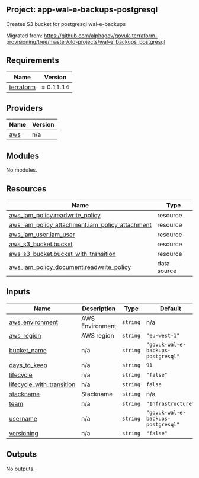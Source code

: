## Project: app-wal-e-backups-postgresql

Creates S3 bucket for postgresql wal-e-backups

Migrated from:
https://github.com/alphagov/govuk-terraform-provisioning/tree/master/old-projects/wal-e_backups_postgresql

## Requirements

| Name | Version |
|------|---------|
| <a name="requirement_terraform"></a> [terraform](#requirement\_terraform) | = 0.11.14 |

## Providers

| Name | Version |
|------|---------|
| <a name="provider_aws"></a> [aws](#provider\_aws) | n/a |

## Modules

No modules.

## Resources

| Name | Type |
|------|------|
| [aws_iam_policy.readwrite_policy](https://registry.terraform.io/providers/hashicorp/aws/latest/docs/resources/iam_policy) | resource |
| [aws_iam_policy_attachment.iam_policy_attachment](https://registry.terraform.io/providers/hashicorp/aws/latest/docs/resources/iam_policy_attachment) | resource |
| [aws_iam_user.iam_user](https://registry.terraform.io/providers/hashicorp/aws/latest/docs/resources/iam_user) | resource |
| [aws_s3_bucket.bucket](https://registry.terraform.io/providers/hashicorp/aws/latest/docs/resources/s3_bucket) | resource |
| [aws_s3_bucket.bucket_with_transition](https://registry.terraform.io/providers/hashicorp/aws/latest/docs/resources/s3_bucket) | resource |
| [aws_iam_policy_document.readwrite_policy](https://registry.terraform.io/providers/hashicorp/aws/latest/docs/data-sources/iam_policy_document) | data source |

## Inputs

| Name | Description | Type | Default | Required |
|------|-------------|------|---------|:--------:|
| <a name="input_aws_environment"></a> [aws\_environment](#input\_aws\_environment) | AWS Environment | `string` | n/a | yes |
| <a name="input_aws_region"></a> [aws\_region](#input\_aws\_region) | AWS region | `string` | `"eu-west-1"` | no |
| <a name="input_bucket_name"></a> [bucket\_name](#input\_bucket\_name) | n/a | `string` | `"govuk-wal-e-backups-postgresql"` | no |
| <a name="input_days_to_keep"></a> [days\_to\_keep](#input\_days\_to\_keep) | n/a | `string` | `91` | no |
| <a name="input_lifecycle"></a> [lifecycle](#input\_lifecycle) | n/a | `string` | `"false"` | no |
| <a name="input_lifecycle_with_transition"></a> [lifecycle\_with\_transition](#input\_lifecycle\_with\_transition) | n/a | `string` | `false` | no |
| <a name="input_stackname"></a> [stackname](#input\_stackname) | Stackname | `string` | n/a | yes |
| <a name="input_team"></a> [team](#input\_team) | n/a | `string` | `"Infrastructure"` | no |
| <a name="input_username"></a> [username](#input\_username) | n/a | `string` | `"govuk-wal-e-backups-postgresql"` | no |
| <a name="input_versioning"></a> [versioning](#input\_versioning) | n/a | `string` | `"false"` | no |

## Outputs

No outputs.
